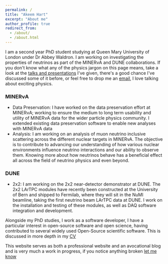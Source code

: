 ```yaml
---
permalink: /
title: "Akeem Hart"
excerpt: "About me"
author_profile: true
redirect_from: 
  - /about/
  - /about.html
---
```


I am a second year PhD student studying at Queen Mary University of London under Dr Abbey Waldron. I am working on investigating the properties of neutrinos as part of the MINERνA and DUNE collaborations. If you don't know what any of the physics jargon on this page means, take a look at the [talks and presentations](/talks) I've given, there's a good chance I've discussed some of it before, or feel free to drop me an [email](mailto:a.l.hart@qmul.ac.uk), I love talking about exciting physics.

### MINERνA
- Data Preservation: I have worked on the data preservation effort at MINERνA; working to ensure the medium to long term usability and utility of MINERνA data for the wider particle physics community. I extended existing data preservation software to enable new analyses with MINERνA data
- Analysis: I am working on an analysis of muon neutrino inclusive scattering across the different nuclear targets in MINERvA. The objective is to contribute to advancing our understanding of how various nuclear environments influence neutrino interactions and our ability to observe them. Knowing more about how neutrinos behave has a beneficial effect all across the field of neutrino physics and even beyond.

### DUNE
- 2x2: I am working on the 2x2 near-detector demonstrator at DUNE. The 2x2 LArTPC modules have recently been constructed at the University of Bern and shipped to Fermilab, where they will sit in the NuMI beamline, taking the first neutrino beam LArTPC data at DUNE. I work on the installation and testing of these modules, as well as DAQ software integration and development. 

Alongside my PhD studies, I work as a software developer, I have a particular interest in open-source software and open science, having contributed to several widely used Open-Source scientific software. This is discussed in more depth in my [CV](/cv)

This website serves as both a professional website and an avocational blog and is very much a work in progress, if you notice anything broken [let me know](mailto:a.l.hart@qmul.ac.uk) 